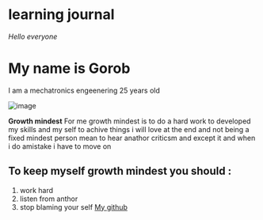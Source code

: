 # learning journal
*Hello everyone* 
# My name is Gorob 
I am a mechatronics engeenering 25 years old 


![image](https://www.eschoolnews.com/files/2018/10/growth-mindset.jpg)


**Growth mindest** 
For me growth mindest is to do a hard work to developed my skills and my self to achive things i will love at the end  and not being a fixed mindest person mean to hear anathor criticsm and except it and when i do amistake i have to move on 

## To keep myself growth mindest you should :
 1. work hard 
 1.  listen from anthor 
 1.  stop blaming your self 
[My github](https://github.com/Goorob)
